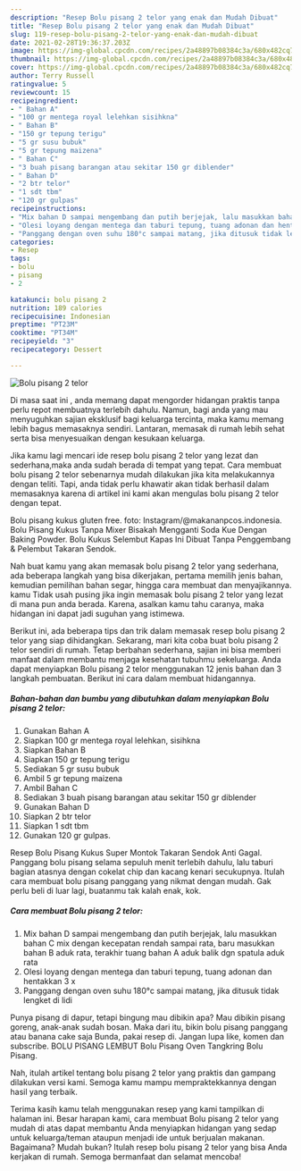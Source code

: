 ```yaml
---
description: "Resep Bolu pisang 2 telor yang enak dan Mudah Dibuat"
title: "Resep Bolu pisang 2 telor yang enak dan Mudah Dibuat"
slug: 119-resep-bolu-pisang-2-telor-yang-enak-dan-mudah-dibuat
date: 2021-02-28T19:36:37.203Z
image: https://img-global.cpcdn.com/recipes/2a48897b08384c3a/680x482cq70/bolu-pisang-2-telor-foto-resep-utama.jpg
thumbnail: https://img-global.cpcdn.com/recipes/2a48897b08384c3a/680x482cq70/bolu-pisang-2-telor-foto-resep-utama.jpg
cover: https://img-global.cpcdn.com/recipes/2a48897b08384c3a/680x482cq70/bolu-pisang-2-telor-foto-resep-utama.jpg
author: Terry Russell
ratingvalue: 5
reviewcount: 15
recipeingredient:
- " Bahan A"
- "100 gr mentega royal lelehkan sisihkna"
- " Bahan B"
- "150 gr tepung terigu"
- "5 gr susu bubuk"
- "5 gr tepung maizena"
- " Bahan C"
- "3 buah pisang barangan atau sekitar 150 gr diblender"
- " Bahan D"
- "2 btr telor"
- "1 sdt tbm"
- "120 gr gulpas"
recipeinstructions:
- "Mix bahan D sampai mengembang dan putih berjejak, lalu masukkan bahan C mix dengan kecepatan rendah sampai rata, baru masukkan bahan B aduk rata, terakhir tuang bahan A aduk balik dgn spatula aduk rata"
- "Olesi loyang dengan mentega dan taburi tepung, tuang adonan dan hentakkan 3 x"
- "Panggang dengan oven suhu 180°c sampai matang, jika ditusuk tidak lengket di lidi"
categories:
- Resep
tags:
- bolu
- pisang
- 2

katakunci: bolu pisang 2 
nutrition: 189 calories
recipecuisine: Indonesian
preptime: "PT23M"
cooktime: "PT34M"
recipeyield: "3"
recipecategory: Dessert

---
```



![Bolu pisang 2 telor](https://img-global.cpcdn.com/recipes/2a48897b08384c3a/680x482cq70/bolu-pisang-2-telor-foto-resep-utama.jpg)

Di masa  saat ini , anda memang dapat mengorder hidangan praktis tanpa perlu repot membuatnya terlebih dahulu. Namun, bagi anda yang mau menyuguhkan sajian eksklusif bagi keluarga tercinta, maka kamu memang lebih bagus memasaknya sendiri. Lantaran, memasak di rumah lebih sehat serta bisa menyesuaikan dengan kesukaan keluarga.

Jika kamu lagi mencari ide resep bolu pisang 2 telor yang lezat dan sederhana,maka anda sudah berada di tempat yang tepat. Cara membuat bolu pisang 2 telor  sebenarnya mudah dilakukan jika kita melakukannya dengan teliti. Tapi, anda tidak perlu khawatir akan tidak berhasil dalam memasaknya 
karena di artikel ini kami akan mengulas bolu pisang 2 telor dengan tepat.  

Bolu pisang kukus gluten free. foto: Instagram/@makananpcos.indonesia. Bolu Pisang Kukus Tanpa Mixer Bisakah Mengganti Soda Kue Dengan Baking Powder. Bolu Kukus Selembut Kapas Ini Dibuat Tanpa Penggembang &amp; Pelembut Takaran Sendok.

Nah buat kamu yang akan memasak bolu pisang 2 telor yang sederhana, ada beberapa langkah yang bisa dikerjakan, pertama memilih jenis bahan, kemudian pemilihan bahan segar, hingga cara membuat dan menyajikannya. kamu Tidak usah pusing jika ingin memasak bolu pisang 2 telor yang lezat di mana pun anda berada. Karena, asalkan kamu  tahu caranya, maka hidangan ini dapat jadi suguhan yang istimewa.

Berikut ini, ada beberapa tips dan trik dalam memasak resep bolu pisang 2 telor yang siap dihidangkan. Sekarang, mari kita coba buat bolu pisang 2 telor sendiri di rumah. Tetap berbahan sederhana, sajian ini bisa memberi manfaat dalam membantu menjaga kesehatan tubuhmu sekeluarga. Anda dapat menyiapkan Bolu pisang 2 telor menggunakan 12 jenis bahan dan 3 langkah pembuatan. Berikut ini cara dalam membuat hidangannya.

<!--inarticleads1-->

##### Bahan-bahan dan bumbu yang dibutuhkan dalam menyiapkan Bolu pisang 2 telor:

1. Gunakan  Bahan A
1. Siapkan 100 gr mentega royal lelehkan, sisihkna
1. Siapkan  Bahan B
1. Siapkan 150 gr tepung terigu
1. Sediakan 5 gr susu bubuk
1. Ambil 5 gr tepung maizena
1. Ambil  Bahan C
1. Sediakan 3 buah pisang barangan atau sekitar 150 gr diblender
1. Gunakan  Bahan D
1. Siapkan 2 btr telor
1. Siapkan 1 sdt tbm
1. Gunakan 120 gr gulpas.


Resep Bolu Pisang Kukus Super Montok Takaran Sendok Anti Gagal. Panggang bolu pisang selama sepuluh menit terlebih dahulu, lalu taburi bagian atasnya dengan cokelat chip dan kacang kenari secukupnya. Itulah cara membuat bolu pisang panggang yang nikmat dengan mudah. Gak perlu beli di luar lagi, buatanmu tak kalah enak, kok. 

<!--inarticleads2-->

##### Cara membuat Bolu pisang 2 telor:

1. Mix bahan D sampai mengembang dan putih berjejak, lalu masukkan bahan C mix dengan kecepatan rendah sampai rata, baru masukkan bahan B aduk rata, terakhir tuang bahan A aduk balik dgn spatula aduk rata
1. Olesi loyang dengan mentega dan taburi tepung, tuang adonan dan hentakkan 3 x
1. Panggang dengan oven suhu 180°c sampai matang, jika ditusuk tidak lengket di lidi


Punya pisang di dapur, tetapi bingung mau dibikin apa? Mau dibikin pisang goreng, anak-anak sudah bosan. Maka dari itu, bikin bolu pisang panggang atau banana cake saja Bunda, pakai resep di. Jangan lupa like, komen dan subscribe. BOLU PISANG LEMBUT Bolu Pisang Oven Tangkring Bolu Pisang. 

Nah, itulah artikel tentang  bolu pisang 2 telor  yang praktis dan gampang dilakukan versi kami. Semoga kamu mampu mempraktekkannya dengan hasil yang terbaik. 

Terima kasih kamu telah menggunakan resep yang kami tampilkan di halaman ini. Besar harapan kami, cara membuat  Bolu pisang 2 telor yang mudah di atas dapat membantu Anda menyiapkan hidangan yang sedap untuk keluarga/teman ataupun menjadi ide untuk berjualan makanan. Bagaimana? Mudah bukan? Itulah resep bolu pisang 2 telor yang bisa Anda kerjakan di rumah. Semoga bermanfaat dan selamat mencoba!

